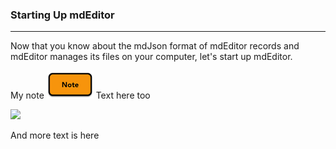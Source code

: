 ### Starting Up mdEditor
---
Now that you know about the mdJson format of mdEditor records and mdEditor manages its files on your computer, let's start up mdEditor.  

My note ![](assets/note_small.png) Text here too

<div>
    <img src="assets/nite_small.png">
</div> 

And more text is here
